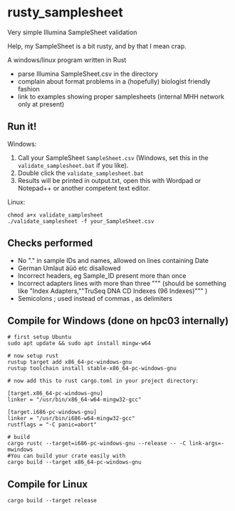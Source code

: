 # rusty_samplesheet
Very simple Illumina SampleSheet validation

Help, my SampleSheet is a bit rusty, and by that I mean crap.

A windows/linux program written in Rust
- parse Illumina SampleSheet.csv in the directory
- complain about format problems in a (hopefully) biologist friendly fashion
- link to examples showing proper samplesheets (internal MHH network only at present)



## Run it!
Windows: 
1. Call your SampleSheet `SampleSheet.csv` (Windows, set this in the `validate_samplesheet.bat` if you like). 
2. Double click the `validate_samplesheet.bat`
3. Results will be printed in output.txt, open this with Wordpad or Notepad++ or another competent text editor.  

Linux: 
```
chmod a+x validate_samplesheet
./validate_samplesheet -f your_SampleSheet.csv
```

## Checks performed
- No "." in sample IDs and names, allowed on lines containing Date
- German Umlaut äüö etc disallowed
- Incorrect headers, eg Sample_ID present more than once
- Incorrect adapters lines with more than three """ (should be something like "Index Adapters,""TruSeq DNA CD Indexes (96 Indexes)""" )
- Semicolons ; used instead of commas , as delimiters

## Compile for Windows (done on hpc03 internally)
```
# first setup Ubuntu
sudo apt update && sudo apt install mingw-w64

# now setup rust
rustup target add x86_64-pc-windows-gnu
rustup toolchain install stable-x86_64-pc-windows-gnu

# now add this to rust cargo.toml in your project directory:

[target.x86_64-pc-windows-gnu]
linker = "/usr/bin/x86_64-w64-mingw32-gcc"

[target.i686-pc-windows-gnu]
linker = "/usr/bin/i686-w64-mingw32-gcc"
rustflags = "-C panic=abort"

# build 
cargo rustc --target=i686-pc-windows-gnu --release -- -C link-args=-mwindows
#You can build your crate easily with
cargo build --target x86_64-pc-windows-gnu

```


## Compile for Linux
```
cargo build --target release
```
